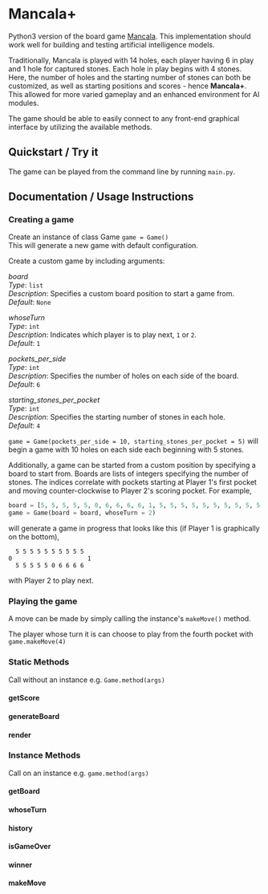 # Mancala+

Python3 version of the board game [Mancala](https://harriscenter.org/wp-content/uploads/2020/03/mancala_rules.pdf). This implementation should work well for building and testing artificial intelligence models.

Traditionally, Mancala is played with 14 holes, each player having 6 in play and 1 hole for captured stones. Each hole in play begins with 4 stones. Here, the number of holes and the starting number of stones can both be customized, as well as starting positions and scores - hence **Mancala+**. This allowed for more varied gameplay and an enhanced environment for AI modules.

The game should be able to easily connect to any front-end graphical interface by utilizing the available methods.

## Quickstart / Try it

The game can be played from the command line by running `main.py`.

## Documentation / Usage Instructions

### Creating a game
Create an instance of class Game `game = Game()`  
This will generate a new game with default configuration.

Create a custom game by including arguments:

*board*  
*Type*: `list`  
*Description*: Specifies a custom board position to start a game from.  
*Default*: `None`

*whoseTurn*  
*Type*: `int`  
*Description*: Indicates which player is to play next, `1` or `2`.  
*Default*: `1`

*pockets_per_side*  
*Type*: `int`  
*Description*: Specifies the number of holes on each side of the board.  
*Default*: `6`

*starting_stones_per_pocket*  
*Type*: `int`  
*Description*: Specifies the starting number of stones in each hole.  
*Default*: `4`

`game = Game(pockets_per_side = 10, starting_stones_per_pocket = 5)` will begin a game with 10 holes on each side each beginning with 5 stones.

Additionally, a game can be started from a custom position by specifying a board to start from. Boards are lists of integers specifying the number of stones. The indices correlate with pockets starting at Player 1's first pocket and moving counter-clockwise to Player 2's scoring pocket. For example,
```python
board = [5, 5, 5, 5, 5, 0, 6, 6, 6, 6, 1, 5, 5, 5, 5, 5, 5, 5, 5, 5, 5, 0]
game = Game(board = board, whoseTurn = 2)
```
will generate a game in progress that looks like this (if Player 1 is graphically on the bottom),
```
  5 5 5 5 5 5 5 5 5 5
0                     1
  5 5 5 5 5 0 6 6 6 6
```
with Player 2 to play next.

### Playing the game

A move can be made by simply calling the instance's `makeMove()` method.

The player whose turn it is can choose to play from the fourth pocket with `game.makeMove(4)`

### Static Methods
Call without an instance e.g. `Game.method(args)`

#### getScore

#### generateBoard

#### render

### Instance Methods
Call on an instance e.g. `game.method(args)`

#### getBoard

#### whoseTurn

#### history

#### isGameOver

#### winner

#### makeMove